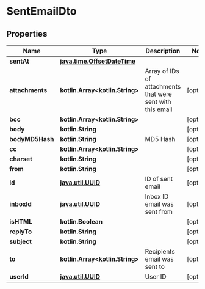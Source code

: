 
# SentEmailDto

## Properties
Name | Type | Description | Notes
------------ | ------------- | ------------- | -------------
**sentAt** | [**java.time.OffsetDateTime**](java.time.OffsetDateTime.md) |  | 
**attachments** | **kotlin.Array&lt;kotlin.String&gt;** | Array of IDs of attachments that were sent with this email |  [optional]
**bcc** | **kotlin.Array&lt;kotlin.String&gt;** |  |  [optional]
**body** | **kotlin.String** |  |  [optional]
**bodyMD5Hash** | **kotlin.String** | MD5 Hash |  [optional]
**cc** | **kotlin.Array&lt;kotlin.String&gt;** |  |  [optional]
**charset** | **kotlin.String** |  |  [optional]
**from** | **kotlin.String** |  |  [optional]
**id** | [**java.util.UUID**](java.util.UUID.md) | ID of sent email |  [optional]
**inboxId** | [**java.util.UUID**](java.util.UUID.md) | Inbox ID email was sent from |  [optional]
**isHTML** | **kotlin.Boolean** |  |  [optional]
**replyTo** | **kotlin.String** |  |  [optional]
**subject** | **kotlin.String** |  |  [optional]
**to** | **kotlin.Array&lt;kotlin.String&gt;** | Recipients email was sent to |  [optional]
**userId** | [**java.util.UUID**](java.util.UUID.md) | User ID |  [optional]



